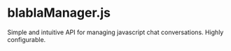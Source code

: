 # blablaManager.js
Simple and intuitive API for managing javascript chat conversations. Highly configurable.
